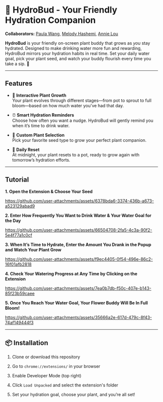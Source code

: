 # 🌱 HydroBud - Your Friendly Hydration Companion

**Collaborators:** <a href="https://github.com/paulatwang" target="_blank">Paula Wang</a>, <a href="https://github.com/melodyhashemi" target="_blank">Melody Hashemi</a>, <a href="https://github.com/annielouu" target="_blank">Annie Lou</a>  

**HydroBud** is your friendly on-screen plant buddy that grows as *you* stay hydrated. Designed to make drinking water more fun and rewarding, HydroBud mirrors your hydration habits in real time. Set your daily water goal, pick your plant seed, and watch your buddy flourish every time you take a sip. 🌸

---
## Features

- 🌼 **Interactive Plant Growth**  
  Your plant evolves through different stages—from pot to sprout to full bloom—based on how much water you've had that day.

- ⏰ **Smart Hydration Reminders**  
  Choose how often you want a nudge. HydroBud will gently remind you when it’s time to drink water.

- 🌿 **Custom Plant Selection**  
  Pick your favorite seed type to grow your perfect plant companion.

- 📅 **Daily Reset**  
  At midnight, your plant resets to a pot, ready to grow again with tomorrow’s hydration efforts.

---
## Tutorial
**1. Open the Extension & Choose Your Seed**

https://github.com/user-attachments/assets/6378bda6-3374-436b-a673-a523129abad9

**2. Enter How Frequently You Want to Drink Water & Your Water Goal for the Day**

https://github.com/user-attachments/assets/66504708-2fa5-4c3a-90f2-5e4f77a1c0cf

**3. When It’s Time to Hydrate, Enter the Amount You Drank in the Popup and Watch Your Plant Grow**

https://github.com/user-attachments/assets/f9ec4405-0f54-496e-86c2-16f01afb2818

**4. Check Your Watering Progress at Any Time by Clicking on the Extension**

https://github.com/user-attachments/assets/7ea0b7db-f50c-407e-b143-85f23b59caee

**5. Once You Reach Your Water Goal, Your Flower Buddy Will Be In Full Bloom!**

https://github.com/user-attachments/assets/35666a2e-617d-479c-8f43-74af149444f3


---
## 📦 Installation
1. Clone or download this repository

2. Go to `chrome://extensions/` in your browser

3. Enable Developer Mode (top right)

4. Click `Load Unpacked` and select the extension's folder

5. Set your hydration goal, choose your plant, and you’re all set!














